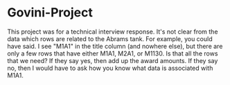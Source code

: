 # Govini-Project
This project was for a technical interview response. It's not clear from the data which rows are related to the Abrams tank. For example, you could have said. I see "M1A1" in the title column (and nowhere else), but there are only a few rows that have either M1A1, M2A1, or M1130. Is that all the rows that we need? If they say yes, then add up the award amounts. If they say no, then I would have to ask how you know what data is associated with M1A1.
